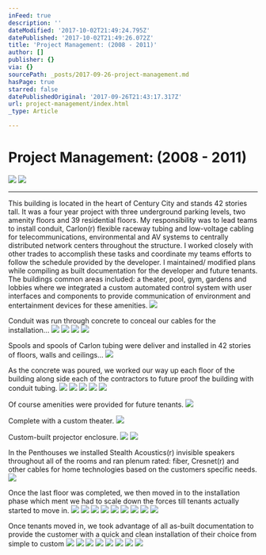 ```yaml
---
inFeed: true
description: ''
dateModified: '2017-10-02T21:49:24.795Z'
datePublished: '2017-10-02T21:49:26.072Z'
title: 'Project Management: (2008 - 2011)'
author: []
publisher: {}
via: {}
sourcePath: _posts/2017-09-26-project-management.md
hasPage: true
starred: false
datePublishedOriginal: '2017-09-26T21:43:17.317Z'
url: project-management/index.html
_type: Article

---
```

# Project Management: (2008 - 2011)
![](https://the-grid-user-content.s3-us-west-2.amazonaws.com/8b062a90-c027-4ca9-bf6c-1426397ba0df.jpg)
![](https://the-grid-user-content.s3-us-west-2.amazonaws.com/49f1e941-e716-4c11-8ff9-455b05c64cdc.jpg)

---

This building is located in the heart of Century City and stands 42 stories tall. It was a four year project with three underground parking levels, two amenity floors and 39 residential floors. My responsibility was to lead teams to install conduit, Carlon(r) flexible raceway tubing and low-voltage cabling for telecommunications, environmental and AV systems to centrally distributed network centers throughout the structure. I worked closely with other trades to accomplish these tasks and coordinate my teams efforts to follow the schedule provided by the developer. I maintained/ modified plans while compiling as built documentation for the developer and future tenants. The buildings common areas included: a theater, pool, gym, gardens and lobbies where we integrated a custom automated control system with user interfaces and components to provide communication of environment and entertainment devices for these amenities.
![](https://the-grid-user-content.s3-us-west-2.amazonaws.com/8412b32f-101a-42eb-ab28-a29629cc3f4f.jpg)

Conduit was run through concrete to conceal our cables for the installation...
![](https://the-grid-user-content.s3-us-west-2.amazonaws.com/dbb76b04-9a74-412f-8b93-e91a970459ae.jpg)
![](https://the-grid-user-content.s3-us-west-2.amazonaws.com/fb11f0d6-e741-4c1d-9be7-ca3e6e1d9cea.jpg)
![](https://the-grid-user-content.s3-us-west-2.amazonaws.com/9aa2fff6-85ba-47fd-a198-e8a3bf6c5cdd.jpg)
![](https://s3-us-west-2.amazonaws.com/the-grid-img/p/2f6df920837fd2b7c7d5c15623a2e3e1b0502b1e.jpg)

Spools and spools of Carlon tubing were deliver and installed in 42 stories of floors, walls and ceilings...
![](https://the-grid-user-content.s3-us-west-2.amazonaws.com/21ecc641-35ab-4292-8296-ff240be017fc.jpg)

As the concrete was poured, we worked our way up each floor of the building along side each of the contractors to future proof the building with conduit tubing.
![](https://the-grid-user-content.s3-us-west-2.amazonaws.com/e312d3f6-f781-4b0c-8633-a1f179a67ed4.jpg)
![](https://the-grid-user-content.s3-us-west-2.amazonaws.com/3c1020be-f348-495c-a7b9-252ec7a13f11.jpg)
![](https://the-grid-user-content.s3-us-west-2.amazonaws.com/56bfbd5c-3436-44a5-8fc1-8af137e3db2a.jpg)
![](https://the-grid-user-content.s3-us-west-2.amazonaws.com/d4ad1b89-3f5e-4a9a-a3ca-ae6ac57f4d10.jpg)
![](https://the-grid-user-content.s3-us-west-2.amazonaws.com/7ca3653f-10c3-4d36-88a6-01760481ad8b.jpg)

Of course amenities were provided for future tenants.
![](https://the-grid-user-content.s3-us-west-2.amazonaws.com/9d2d5456-5467-490d-916d-674103a01a47.jpg)

Complete with a custom theater.
![](https://the-grid-user-content.s3-us-west-2.amazonaws.com/928f5f2a-05ca-4a7d-a5e4-8a526a89622f.jpg)

Custom-built projector enclosure.
![](https://the-grid-user-content.s3-us-west-2.amazonaws.com/85eaa392-5597-4b09-8c7a-f2c6cd4d8de0.jpg)
![](https://s3-us-west-2.amazonaws.com/the-grid-img/p/0a870db8da19504448e167f26186293c6049b071.jpg)

In the Penthouses we installed Stealth Acoustics(r) invisible speakers throughout all of the rooms and ran plenum rated: fiber, Cresnet(r) and other cables for home technologies based on the customers specific needs.
![](https://the-grid-user-content.s3-us-west-2.amazonaws.com/daa4e605-9e22-408f-b818-c9cf2cc2d8ec.jpg)

Once the last floor was completed, we then moved in to the installation phase which ment we had to scale down the forces till tenants actually started to move in.
![](https://the-grid-user-content.s3-us-west-2.amazonaws.com/455c616b-765b-41e4-99a9-c275cdd10a9d.jpg)
![](https://the-grid-user-content.s3-us-west-2.amazonaws.com/8f4136c6-66b7-480c-ac1b-b212c538e6ae.jpg)
![](https://the-grid-user-content.s3-us-west-2.amazonaws.com/549e14cb-7d62-491d-909b-f327da156be2.jpg)
![](https://the-grid-user-content.s3-us-west-2.amazonaws.com/26f3c055-9d76-4298-ae94-537092003604.jpg)
![](https://the-grid-user-content.s3-us-west-2.amazonaws.com/e00e54a9-626e-4a69-b5d1-198ba1ca5867.jpg)
![](https://the-grid-user-content.s3-us-west-2.amazonaws.com/d448a0b4-3dbd-4212-806f-4945cca7a72c.jpg)
![](https://the-grid-user-content.s3-us-west-2.amazonaws.com/9f5b8f9c-3438-414e-ae3b-c76af4e77768.jpg)
![](https://the-grid-user-content.s3-us-west-2.amazonaws.com/24fa43a9-869f-4b74-b0de-e3ad4b4788dd.jpg)
![](https://the-grid-user-content.s3-us-west-2.amazonaws.com/40633f79-1481-4d03-a1e9-359278fb38b3.jpg)

Once tenants moved in, we took advantage of all as-built documentation to provide the customer with a quick and clean installation of their choice from simple to custom
![](https://s3-us-west-2.amazonaws.com/the-grid-img/p/096ae842792c20713a25ff02d16fcedf3d003d31.jpg)
![](https://the-grid-user-content.s3-us-west-2.amazonaws.com/0ee90fa4-7f00-42f6-a68f-d76576fca4cc.jpg)
![](https://the-grid-user-content.s3-us-west-2.amazonaws.com/8cc2e797-bf49-4366-86da-a1a1bacfcae7.jpg)
![](https://the-grid-user-content.s3-us-west-2.amazonaws.com/1b00378c-c215-4095-8ba4-14ddb0667f37.jpg)
![](https://the-grid-user-content.s3-us-west-2.amazonaws.com/7b834bd2-965e-42d9-93b9-495d6e7c444f.jpg)
![](https://the-grid-user-content.s3-us-west-2.amazonaws.com/f254bc03-7b12-41ed-bba6-73b7b50954fd.jpg)
![](https://the-grid-user-content.s3-us-west-2.amazonaws.com/dbf66107-6ea5-4595-a68e-6247b6dc5ed2.jpg)
![](https://the-grid-user-content.s3-us-west-2.amazonaws.com/47713ac9-ae86-4c23-8ff9-70643ff2e0f8.jpg)